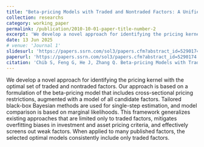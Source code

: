 ```yaml
---
title: "Beta-pricing Models with Traded and Nontraded Factors: A Unified Framework for Estimation and Comparison"
collection: researchs
category: working_paper
permalink: /publication/2010-10-01-paper-title-number-2
excerpt: 'We develop a novel approach for identifying the pricing kernel with the optimal set of traded and nontraded factors. Our approach is based on a formulation of the beta-pricing model that includes cross-sectional pricing restrictions, augmented with a model of all candidate factors. Tailored black-box Bayesian methods are used for single-step estimation, and model comparison is based on marginal likelihoods. This framework generalizes existing approaches that are limited only to traded factors, mitigates overfitting biases in investment and asset pricing criteria, and effectively screens out weak factors. When applied to many published factors, the selected optimal models consistently include only traded factors.'
date: 13 Jun 2025
# venue: 'Journal 1'
slidesurl: 'https://papers.ssrn.com/sol3/papers.cfm?abstract_id=5290174'
paperurl: 'https://papers.ssrn.com/sol3/papers.cfm?abstract_id=5290174'
citation: 'Chib S, Feng G, He J, Zhang Q. Beta-pricing Models with Traded and Nontraded Factors: A Unified Framework for Estimation and Comparison. Available at SSRN 5290174. 2025 Feb 1.'
---
```


We develop a novel approach for identifying the pricing kernel with the optimal set of traded and nontraded factors. Our approach is based on a formulation of the beta-pricing model that includes cross-sectional pricing restrictions, augmented with a model of all candidate factors. Tailored black-box Bayesian methods are used for single-step estimation, and model comparison is based on marginal likelihoods. This framework generalizes existing approaches that are limited only to traded factors, mitigates overfitting biases in investment and asset pricing criteria, and effectively screens out weak factors. When applied to many published factors, the selected optimal models consistently include only traded factors.